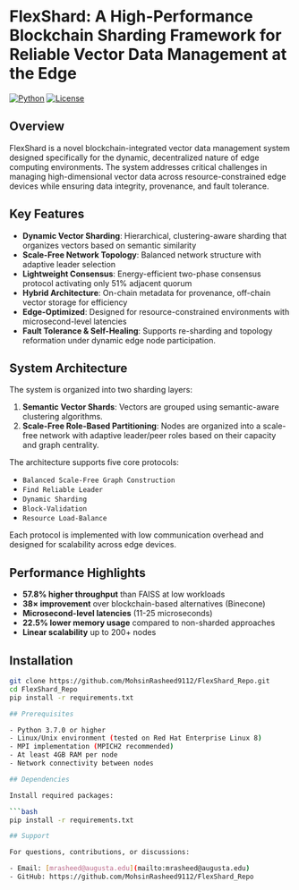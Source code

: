 # FlexShard: A High-Performance Blockchain Sharding Framework for Reliable Vector Data Management at the Edge

[![Python](https://img.shields.io/badge/python-3.7+-blue.svg)](https://www.python.org/downloads/)
[![License](https://img.shields.io/badge/license-MIT-green.svg)](LICENSE)

## Overview

FlexShard is a novel blockchain-integrated vector data management system designed specifically for the dynamic, decentralized nature of edge computing environments. The system addresses critical challenges in managing high-dimensional vector data across resource-constrained edge devices while ensuring data integrity, provenance, and fault tolerance.

## Key Features

- **Dynamic Vector Sharding**: Hierarchical, clustering-aware sharding that organizes vectors based on semantic similarity
- **Scale-Free Network Topology**: Balanced network structure with adaptive leader selection
- **Lightweight Consensus**: Energy-efficient two-phase consensus protocol activating only 51% adjacent quorum
- **Hybrid Architecture**: On-chain metadata for provenance, off-chain vector storage for efficiency
- **Edge-Optimized**: Designed for resource-constrained environments with microsecond-level latencies
- **Fault Tolerance & Self-Healing**: Supports re-sharding and topology reformation under dynamic edge node participation.

## System Architecture

The system is organized into two sharding layers:

1. **Semantic Vector Shards**: Vectors are grouped using semantic-aware clustering algorithms.
2. **Scale-Free Role-Based Partitioning**: Nodes are organized into a scale-free network with adaptive leader/peer roles based on their capacity and graph centrality.

The architecture supports five core protocols:

- `Balanced Scale-Free Graph Construction`
- `Find Reliable Leader`
- `Dynamic Sharding`
- `Block-Validation`
- `Resource Load-Balance`

Each protocol is implemented with low communication overhead and designed for scalability across edge devices.


## Performance Highlights

- **57.8% higher throughput** than FAISS at low workloads
- **38× improvement** over blockchain-based alternatives (Binecone)
- **Microsecond-level latencies** (11-25 microseconds)
- **22.5% lower memory usage** compared to non-sharded approaches
- **Linear scalability** up to 200+ nodes


## Installation

```bash
git clone https://github.com/MohsinRasheed9112/FlexShard_Repo.git
cd FlexShard_Repo
pip install -r requirements.txt

## Prerequisites

- Python 3.7.0 or higher
- Linux/Unix environment (tested on Red Hat Enterprise Linux 8)
- MPI implementation (MPICH2 recommended)
- At least 4GB RAM per node
- Network connectivity between nodes

## Dependencies

Install required packages:

```bash
pip install -r requirements.txt

## Support

For questions, contributions, or discussions:

- Email: [mrasheed@augusta.edu](mailto:mrasheed@augusta.edu)
- GitHub: https://github.com/MohsinRasheed9112/FlexShard_Repo
